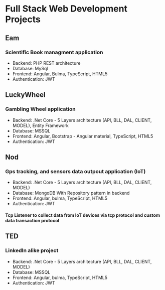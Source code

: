 # Full Stack Web Development Projects

## Eam
### Scientific Book managment application
*   Backend: PHP REST architecture
*   Database: MySql
*   Frontend: Angular, Bulma, TypeScript, HTML5
*   Authentication: JWT


## LuckyWheel
### Gambling Wheel application
*   Backend: .Net Core - 5 Layers architecture (API, BLL, DAL, CLIENT, MODEL), Entity Framework
*   Database: MSSQL
*   Frontend: Angular, Bootstrap - Angular material, TypeScript, HTML5
*   Authentication: JWT


## Nod
### Gps tracking, and sensors data outpout application (IoT)
*   Backend: .Net Core - 5 Layers architecture (API, BLL, DAL, CLIENT, MODEL)
*   Database: MongoDB With Repository pattern in backend
*   Frontend: Angular, bulma, TypeScript, HTML5
*   Authentication: JWT
####   Tcp Listener to collect data from IoT devices via tcp protocol and custom data transaction protocol


## TED
### LinkedIn alike project
*   Backend: .Net Core - 5 Layers architecture (API, BLL, DAL, CLIENT, MODEL)
*   Database: MSSQL
*   Frontend: Angular, bulma, TypeScript, HTML5
*   Authentication: JWT
